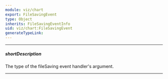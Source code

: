 ```yaml
---
module: viz/chart
export: FileSavingEvent
type: Object
inherits: FileSavingEventInfo
uid: viz/chart:FileSavingEvent
generateTypeLink: 
---
```

---
##### shortDescription
The type of the fileSaving event handler's argument.

---
<!-- Description goes here -->